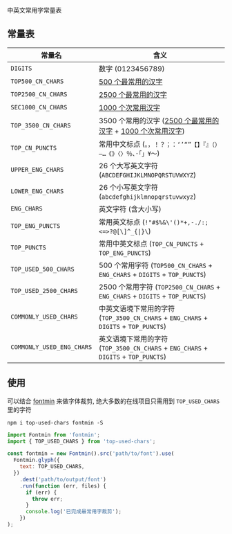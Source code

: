 中英文常用字常量表

## 常量表

| 常量名                    | 含义                                                                                                |
| ------------------------- | --------------------------------------------------------------------------------------------------- |
| `DIGITS`                  | 数字 (0123456789)                                                                                   |
| `TOP500_CN_CHARS`         | [500 个最常用的汉字][TOP500_CN_CHARS]                                                               |
| `TOP2500_CN_CHARS`        | [2500 个最常用的汉字][TOP2500_CN_CHARS]                                                             |
| `SEC1000_CN_CHARS`        | [1000 个次常用汉字][SEC1000_CN_CHARS]                                                               |
| `TOP_3500_CN_CHARS`       | 3500 个常用的汉字 ([2500 个最常用的汉字][TOP2500_CN_CHARS] + [1000 个次常用汉字][SEC1000_CN_CHARS]) |
| `TOP_CN_PUNCTS`           | 常用中文标点 (`。，！？；：‘’“”【】『』（）—…《》〈〉％、·「」¥～`)                                 |
| `UPPER_ENG_CHARS`         | 26 个大写英文字符 (`ABCDEFGHIJKLMNOPQRSTUVWXYZ`)                                                    |
| `LOWER_ENG_CHARS`         | 26 个小写英文字符 (`abcdefghijklmnopqrstuvwxyz`)                                                    |
| `ENG_CHARS`               | 英文字符 (含大小写)                                                                                 |
| `TOP_ENG_PUNCTS`          | 常用英文标点 (`!"#$%&\'()*+,-./:;<=>?@[\]^_{\|}\`)                                                  |
| `TOP_PUNCTS`              | 常用中英文标点 (`TOP_CN_PUNCTS` + `TOP_ENG_PUNCTS`)                                                 |
| `TOP_USED_500_CHARS`      | 500 个常用字符 (`TOP500_CN_CHARS` + `ENG_CHARS` + `DIGITS` + `TOP_PUNCTS`)                          |
| `TOP_USED_2500_CHARS`     | 2500 个常用字符 (`TOP2500_CN_CHARS` + `ENG_CHARS` + `DIGITS` + `TOP_PUNCTS`)                        |
| `COMMONLY_USED_CHARS`     | 中英文语境下常用的字符 (`TOP_3500_CN_CHARS` + `ENG_CHARS` + `DIGITS` + `TOP_PUNCTS`)                |
| `COMMONLY_USED_ENG_CHARS` | 英文语境下常用的字符 (`TOP_3500_CN_CHARS` + `ENG_CHARS` + `DIGITS` + `TOP_PUNCTS`)                  |

## 使用

可以结合 [fontmin](https://github.com/ecomfe/fontmin) 来做字体裁剪, 绝大多数的在线项目只需用到 `TOP_USED_CHARS` 里的字符

```shell
npm i top-used-chars fontmin -S
```

```javascript
import Fontmin from 'fontmin';
import { TOP_USED_CHARS } from 'top-used-chars';

const fontmin = new Fontmin().src('path/to/font').use(
  Fontmin.glyph({
    text: TOP_USED_CHARS,
  })
    .dest('path/to/output/font')
    .run(function (err, files) {
      if (err) {
        throw err;
      }
      console.log('已完成最常用字裁剪');
    })
);
```

[TOP500_CN_CHARS]: https://www.hanyuguoxue.com/zidian/zuichangyongzi '500 个最常用的汉字'
[TOP2500_CN_CHARS]: https://www.zdic.net/zd/zb/cc1/ '2500 个最常用的汉字'
[SEC1000_CN_CHARS]: https://www.zdic.net/zd/zb/cc2/ '1000 个次常用汉字'
